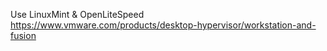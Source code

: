 Use LinuxMint & OpenLiteSpeed
https://www.vmware.com/products/desktop-hypervisor/workstation-and-fusion
